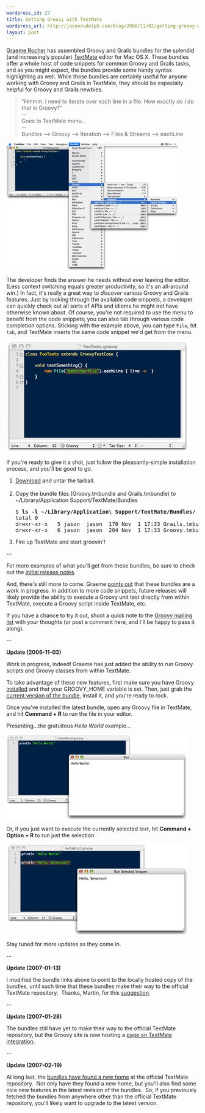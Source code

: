 ```yaml
--- 
wordpress_id: 27
title: Getting Groovy with TextMate
wordpress_url: http://jasonrudolph.com/blog/2006/11/02/getting-groovy-with-textmate/
layout: post
---
```

<a href="http://graemerocher.blogspot.com/">Graeme Rocher</a> has assembled Groovy and Grails bundles for the splendid (and increasingly popular) <a href="http://macromates.com/">TextMate</a>  editor for Mac OS X.  These bundles offer a whole host of code snippets for common Groovy and Grails tasks, and as you might expect, the bundles provide some handy syntax highlighting as well.  While these bundles are certainly useful for anyone working with Groovy and Grails in TextMate, they should be especially helpful for Groovy and Grails newbies. <blockquote>&quot;Hmmm.  I need to iterate over each line in a file.  How exactly do I do that in Groovy?&quot;<br /> --<br /> Goes to TextMate menu...<br /> --<br /> Bundles --&gt; Groovy --&gt; Iteration --&gt; Files &amp; Streams --&gt; eachLine</blockquote> <p><a href="/resources/200611022101.jpg"><img src="/resources/200611022101-tm.jpg" alt="TextMate Groovy Bundle Menu Screen Shot" title="TextMate Groovy Bundle Menu Screen Shot" width="450" height="333" /></a></p> The developer finds the answer he needs without ever leaving the editor.  (Less context switching equals greater productivity, so it&#39;s an all-around win.)  In fact, it&#39;s really a great way to <em>discover</em> various Groovy and Grails features.  Just by looking through the available code snippets, a developer can quickly check out all sorts of APIs and idioms he might not have otherwise known about.  Of course, you&#39;re not required to use the menu to benefit from the code snippets; you can also tab through various code completion options.  Sticking with the example above, you can type <code>File</code>, hit <code>tab</code>, and TextMate inserts the same code snippet we&#39;d get from the menu. <p><a href="/resources/200611022038.jpg"><img src="/resources/200611022038-tm.jpg" alt="TextMate Groovy Bundle Code Snippet Screen Shot" title="TextMate Groovy Bundle Code Snippet Screen Shot" width="480" height="292" /></a></p> <p>If you&#39;re ready to give it a shot, just follow the pleasantly-simple installation process, and you&#39;ll be good to go.</p> <ol> 	<li><a href="/resources/groovy-textmate.zip" title="Groovy and Grails TextMate Bundle Tarball">Download</a> and untar the tarball.<br /> <br /> </li> 	<li>Copy the bundle files (<span>Groovy.tmbundle</span> and <span>Grails.tmbundle</span>) to <span>~/Library/Application Support/TextMate/Bundles</span></li> 
<pre>
$ <strong>ls -l ~/Library/Application\ Support/TextMate/Bundles/</strong>
total 0
drwxr-xr-x   5 jason  jason  170 Nov  1 17:33 Grails.tmbundle
drwxr-xr-x   6 jason  jason  204 Nov  1 17:33 Groovy.tmbundle
</pre> 	<li>Fire up TextMate and start groovin&#39;!</li> </ol> <p>--</p> <p>For more examples of what you&#39;ll get from these bundles, be sure to check out the <a href="http://www.nabble.com/TextMate-Groovy---Grails-Bundles-p7121053.html">initial release notes</a>.</p> <p>And, there&#39;s still more to come.  Graeme <a href="http://www.nabble.com/TextMate-Groovy---Grails-Bundles-p7121053.html">points out</a> that these bundles are a work in progress.  In addition to more code snippets, future releases will likely provide the ability to execute a Groovy unit test directly from within TextMate, execute a Groovy script inside TextMate, etc.</p> <p>If you have a chance to try it out, shoot a quick note to the <a href="http://groovy.codehaus.org/mail-lists.html" title="Groovy user mailing list">Groovy mailing list</a> with your thoughts (or post a comment here, and I&#39;ll be happy to pass it along).</p> <p>--&nbsp;</p> <p><strong>Update (2006-11-03)  </strong></p> <p>Work in progress, indeed!  Graeme has just added the ability to run Groovy scripts and Groovy classes from within TextMate.</p> <p>To take advantage of these new features, first make sure you have Groovy <a href="http://groovy.codehaus.org/Installing+Groovy" title="Installing Groovy">installed</a> and that your GROOVY_HOME variable is set.  Then, just grab the <a href="/resources/groovy-textmate.zip">current version of the bundle</a>, install it, and you&#39;re ready to rock.</p> <p>Once you&#39;ve installed the latest bundle, open any Groovy file in TextMate, and hit <strong>Command + R</strong> to run the file in your editor.</p> <p>Presenting...the gratuitous <em>Hello World </em>example...</p> <p><a href="/resources/200611030858.jpg"><img src="/resources/200611030858-tm.jpg" alt="TextMate Screen Shot - Groovy Output w/ Command + R" title="TextMate Screen Shot - Groovy Output w/ Command + R" width="475" height="221" /></a><span>  </span></p> <p>Or, if you just want to execute the currently selected text, hit <strong>Command + Option + R</strong> to run just the selection.</p> <p><a href="/resources/200611030905.jpg"><img src="/resources/200611030905-tm.jpg" alt="TextMate Screen Shot - Groovy Output w/ Command + Option + R" title="TextMate Screen Shot - Groovy Output w/ Command + Option + R" width="475" height="236" /></a><span> </span></p> <p>Stay tuned for more updates as they come in.&nbsp;</p> <p>--&nbsp;</p> <p><strong>Update (2007-01-13)  </strong></p> <p>I modified the bundle links above to point to the locally hosted copy of the bundles, until such time that these bundles make their way to the official TextMate repository.&nbsp; Thanks, Martin, for this <a href="http://jasonrudolph.com/blog/2006/11/02/getting-groovy-with-textmate/#comment-902">suggestion</a>.&nbsp;</p> <p>--&nbsp;</p> <p><strong>Update (2007-01-28)  </strong></p> <p>The bundles still have yet to make their way to the official TextMate repository, but the Groovy site is now hosting a <a href="http://groovy.codehaus.org/TextMate">page on TextMate integration</a>.</p> <p>--&nbsp;</p> <p><strong>Update (2007-02-19)  </strong></p> <p>At long last, the <a href="http://www.nabble.com/Groovy-TextMate-plugin-now-hosted-by-Macromates-tf3253961.html">bundles have found a new home</a>  at the official TextMate repository.&nbsp; Not only have they found a new home, but you&#39;ll also find some nice new features in the latest revision of the bundles.&nbsp; So, if you previously fetched the bundles from anywhere other than the official TextMate repository, you&#39;ll likely want to upgrade to the latest version.&nbsp;</p>
